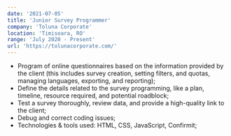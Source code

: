 ```yaml
---
date: '2021-07-05'
title: 'Junior Survey Programmer'
company: 'Toluna Corporate'
location: 'Timisoara, RO'
range: 'July 2020 - Present'
url: 'https://tolunacorporate.com/'
---
```


- Program of online questionnaires based on the information provided by the client (this includes survey creation, setting filters, and quotas, managing languages, exporting, and reporting);
- Define the details related to the survey programming, like a plan, timeline, resource required, and potential roadblock;
- Test a survey thoroughly, review data, and provide a high-quality link to the client;
- Debug and correct coding issues;
- Technologies & tools used: HTML, CSS, JavaScript, Confirmit;

